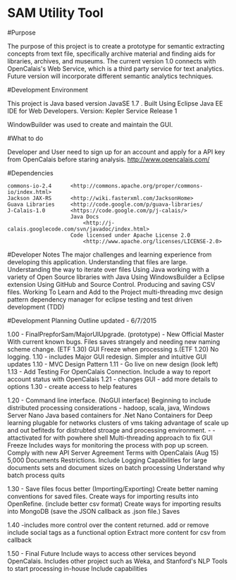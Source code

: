 SAM Utility Tool
=================

#Purpose

The purpose of this project is to create a prototype for semantic extracting concepts from text file,
specifically archive  material and finding aids for libraries, archives, and museums. The current 
version 1.0 connects with OpenCalais's Web Service, which is a third party service for text analytics. 
Future version will incorporate different semantic analytics techniques.  


#Development Environment

This project is Java based version JavaSE 1.7 . Built Using Eclipse Java EE IDE for Web Developers. 
Version: Kepler Service Release 1

WindowBuilder was used to create and maintain the GUI. 

	
#What to do 
	
Developer and User need to sign up for an account and apply for a API key from OpenCalais before staring analysis. 
	http://www.opencalais.com/

#Dependencies

	commons-io-2.4		<http://commons.apache.org/proper/commons-io/index.html> 
    Jackson JAX-RS    	<http://wiki.fasterxml.com/JacksonHome>
    Guava Libraries    	<http://code.google.com/p/guava-libraries/
    J-Calais-1.0     	<https://code.google.com/p/j-calais/>
    					Java Docs
    						<http://j-calais.googlecode.com/svn/javadoc/index.html>
    					Code licensed under Apache License 2.0 
    						<http://www.apache.org/licenses/LICENSE-2.0>
    						
    						
#Developer Notes
 	The major challenges and learning experience from developing this application. 
 		Understanding that files are large.
 		Understanding the way to iterate over files
 		Using Java
 		working with a variety of Open Source libraries with Java
 		Using WindowsBuilder a Eclipse extension
 		Using GitHub and Source Control.
 		Producing and saving CSV files. 
 	Working To Learn and Add to the Project 
 		multi-threading
 		mvc design pattern
 		dependency manager for eclipse 
 		testing and test driven development (TDD)
 	
 	


#Development Planning Outline
		updated - 6/7/2015

1.00 - FinalPrepforSam/MajorUIUpgrade. (prototype) - New Official Master 
		With current known bugs. 
			Files saves strangely and needing new naming scheme change. (ETF 1.30)
			GUI Freeze when processing s.(ETF 1.20)
			No logging.
1.10 - includes Major GUI redesign.
		Simpler and intuitive GUI updates
	1.10 - MVC Design Pattern
	1.11 - Go live on new design (look left)
	1.13 - Add Testing For OpenCalais Connection.
			Include a way to report account status with OpenCalais
	1.21 - changes GUI - add more details to options
	1.30 - create access to help features
	
1.20 - Command line interface. (NoGUI interface)
	Beginning to include distributed processing considerations - 
		hadoop, scala, java, Windows Server Nano
		Java based containers for .Net Nano Containers for Deep learning plugable for networks clusters of vms taking advantage of scale up and out befiteds for distrubted stroage and processing environment.  - 
		-attactivated for with powhere shell 
	Multi-threading approach to fix GUI Freeze
		Includes ways for monitoring the process with pop up screen. 
	Comply with new API Server Agreement Terms with OpenCalais (Aug 15)
		5,000 Documents Restrictions. 
	Include Logging Capabilities for large documents sets and document sizes on batch processing
		Understand why batch process quits
	
1.30 - Save files focus better (Importing/Exporting)
		Create better naming conventions for saved files.
		Create ways for importing results into OpenRefine. 
			(include better csv format)
		Create ways for importing results into MongoDB
			(save the JSON callback as .json file.)
		Saves
		
1.40 -includes more control over the content returned. 
		add or remove include social tags as a functional option 
		Extract more content for csv from callback

1.50 - Final 
		Future 
		Include ways to access other services beyond OpenCalais.
		Includes other project such as Weka, and Stanford's NLP Tools to start processing in-house
		Include capabilities  
 	